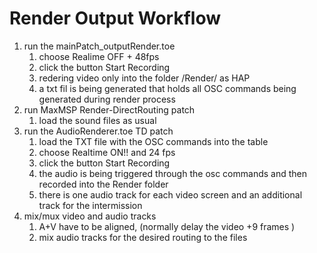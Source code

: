 # Render Output Workflow

1. run the mainPatch_outputRender.toe
   1. choose Realime OFF + 48fps
   2. click the button Start Recording
   3. redering video only into the folder /Render/ as HAP
   4. a txt fil is being generated that holds all OSC commands being generated during render process
2. run MaxMSP Render-DirectRouting patch
   1. load the sound files as usual
3. run the AudioRenderer.toe TD patch
   1. load the TXT file with the OSC commands into the table
   2. choose Realtime ON!! and 24 fps
   3. click the button Start Recording
   4. the audio is being triggered through the osc commands and then recorded into the Render folder
   5. there is one audio track for each video screen and an additional track for the intermission
4. mix/mux video and audio tracks
   1. A+V have to be aligned, (normally delay the video +9 frames )
   2. mix audio tracks for the desired routing to the files